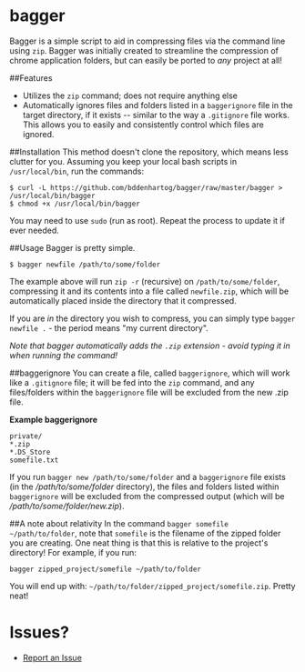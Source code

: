 bagger
======

Bagger is a simple script to aid in compressing files via the command line using `zip`. Bagger was initially created to streamline the compression of chrome application folders, but can easily be ported to _any_ project at all!

##Features
- Utilizes the `zip` command; does not require anything else
- Automatically ignores files and folders listed in a `baggerignore` file in the target directory, if it exists -- similar to the way a `.gitignore` file works. This allows you to easily and consistently control which files are ignored.

##Installation
This method doesn't clone the repository, which means less clutter for you. Assuming you keep your local bash scripts in `/usr/local/bin`, run the commands:

    $ curl -L https://github.com/bddenhartog/bagger/raw/master/bagger > /usr/local/bin/bagger
    $ chmod +x /usr/local/bin/bagger

You may need to use `sudo` (run as root). Repeat the process to update it if ever needed.

##Usage
Bagger is pretty simple.
    
    $ bagger newfile /path/to/some/folder

The example above will run `zip -r` (recursive) on `/path/to/some/folder`, compressing it and its contents into a file called `newfile.zip`, which will be automatically placed inside the directory that it compressed.

If you are _in_ the directory you wish to compress, you can simply type `bagger newfile .` - the period means "my current directory".

_Note that bagger automatically adds the `.zip` extension - avoid typing it in when running the command!_

##baggerignore
You can create a file, called `baggerignore`, which will work like a `.gitignore` file; it will be fed into the `zip` command, and any files/folders within the `baggerignore` file will be excluded from the new .zip file.

__Example baggerignore__
    
    private/
    *.zip
    *.DS_Store
    somefile.txt

If you run `bagger new /path/to/some/folder` and a `baggerignore` file exists (in the _/path/to/some/folder_ directory), the files and folders listed within `baggerignore` will be excluded from the compressed output (which will be _/path/to/some/folder/new.zip_).

##A note about relativity
In the command `bagger somefile ~/path/to/folder`, note that `somefile` is the filename of the zipped folder you are creating. One neat thing is that this is relative to the project's directory! For example, if you run:

`bagger zipped_project/somefile ~/path/to/folder`

You will end up with: `~/path/to/folder/zipped_project/somefile.zip`. Pretty neat!

Issues?
=======
- [Report an Issue](https://github.com/bddenhartog/bagger/issues)
